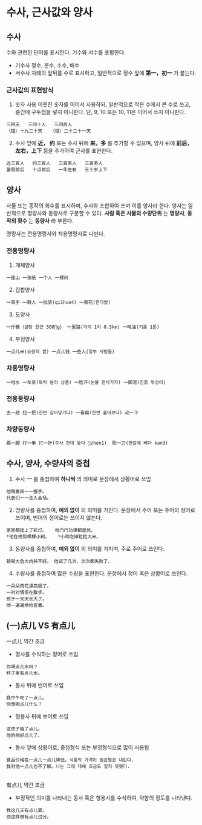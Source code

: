 # 수사, 근사값와 양사
## 수사
수와 관련된 단어를 표시한다. 기수와 서수를 포함한다.
+ 기수사
정수, 분수, 소수, 배수
+ 서수사
차례의 앞뒤를 수로 표시하고, 일반적으로 정수 앞에 __第一，初一__ 가 붙는다.

### 근사값의 표현방식
1. 숫자 사용
이웃한 숫자를 이어서 사용하되, 일반적으로 작은 수에서 큰 수로 쓰고, 중간에 구두점을 넣지 아니한다. 단, 9, 10 또는 10, 11은 이어서 쓰지 아니한다.
```
三四天   三四十人   三四百人
（错）十九二十天   （错）二十二十一天
```
2. 수사 앞에 __近， 约__ 또는 수사 뒤에 __来，多__ 를 추가할 수 있으며, 양사 뒤에 __前后，左右，上下__ 등을 추가하여 근사를 표현한다.
```
近三百人   约三百人   三百来人   三百多人
暑假前后   十点前后   一年左右   三十岁上下
```

## 양사
사물 또는 동작의 회수를 표시하며, 수사와 조합하여 쓰며 이를 양사라 한다.
양사는 일반적으로 명량사와 동량사로 구분할 수 있다. __사람 혹은 사물의 수량단위__ 는 __명량사__, __동작의 횟수__ 는 __동량사__ 라 부른다.  

명량사는 전용명량사와 차용명량사로 나뉜다.

### 전용명량사
1. 개체양사
```
一座山 一张纸 一个人 一棵树
```
2. 집합양사
```
一双手 一群人 一批货(qi1huo4) 一束花(한다발)
```
3. 도양사
```
一斤糖（설탕 한근 500g） 一里路(거리 1리 0.5km) 一吨油(기름 1톤)
```
4. 부정양사
```
一点儿米(소량의 쌀) 一点儿钱 一些人(일부 사람들)
```

### 차용명량사
```
一地水 一车货(트럭 분의 상품) 一脸汗(눈물 한바가지) 一脚泥(진흙 투성이)
```

### 전용동량사
```
去一趟 拉一把(한번 잡아당기다) 一看扁(한번 훏어보다) 动一下
```

### 차량동량사
```
踢一脚 打一拳 打一针(주사 한대 놓다 zhen1)  砍一刀(한칼에 베다 kan3)
```

## 수사, 양사, 수량사의 중첩
1. 수사 __一__ 를 중첩하여 __하나씩__ 의 의미로 문장에서 상황어로 쓰임
```
他跟嘉宾一一握手。
代表们一一走入会场。
```
2. 명량사를 중첩하여, __예외 없이__ 의 의미를 가진다. 문장에서 주어 또는 주어의 정어로 쓰이며, 빈어의 정어로는 쓰이지 않는다.
```
家家都挂上了彩灯。   他门门功课都是优。
*他在修剪棵棵小树。   *小鸡吃掉粒粒大米。
```

3. 동량사를 중첩하여, __예외 없이__ 의 의미를 가지며, 주로 주어로 쓰인다.
```
顿顿大鱼大肉并不好。 他试了几次，次次都失败了。
```

4. 수량사를 중첩하여 많은 수량을 표현한다. 문장에서 정어 혹은 상황어로 쓰인다.
```
一朵朵荷花漂亮极了。
一对对情侣在散步。
孩子一天天长大了。
他一遍遍地检查着。
```

## (一)点儿 VS 有点儿
一点儿 약간 조금

+ 명사를 수식하는 정어로 쓰임
```
你喝点儿水吗？
杯子里有点儿水。
```
+ 동사 뒤에 빈어로 쓰임
```
我中午吃了一点儿。
你想喝点儿什么？
```
+ 형용사 뒤에 보어로 쓰임
```
这孩子瘦了点儿。
他的病好点儿了。
```
+ 동사 앞에 상황어로, 중첩형식 또는 부정형식으로 많이 사용됨
```
食品价格在一点儿一点儿降低。식품의 가격이 찔끔찔끔 내린다.
我对他一点儿也不了解。나는 그에 대해 조금도 알지 못했다.
```
<br>
有点儿 약간 조금

+ 부정적인 의미를 나타내는 동사 혹은 형용사를 수식하여, 약함의 정도를 나타낸다.
```
我这几天有点儿累。
你这样做有点儿过分。
```
